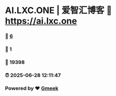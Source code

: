 # AI.LXC.ONE | 爱智汇博客 :link: https://ai.lxc.one 
### :page_facing_up: [6](https://ai.lxc.one/tag.html) 
### :speech_balloon: 1 
### :hibiscus: 19398 
### :alarm_clock: 2025-06-28 12:11:47 
### Powered by :heart: [Gmeek](https://github.com/Meekdai/Gmeek)
